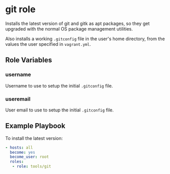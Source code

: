 # git role

Installs the latest version of git and gitk as apt packages,
so they get upgraded with the normal OS package management utilities.

Also installs a working `.gitconfig` file in the user's home directory,
from the values the user specified in `vagrant.yml`.


## Role Variables

### username

Username to use to setup the initial `.gitconfig` file.

### useremail

User email to use to setup the initial `.gitconfig` file.


## Example Playbook

To install the latest version:

```yaml
- hosts: all
  become: yes
  become_user: root
  roles:
   - role: tools/git
```
